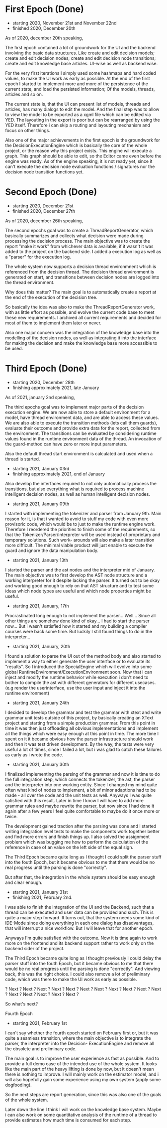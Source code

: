 # First Epoch (Done) 

* starting 2020, November 21st and November 22nd
* finished 2020, December 20th

As of 2020, december 20th speaking, 

The first epoch contained a lot of groundwork for the UI and the backend involving the basic data
structures. Like create and edit decision models; create and edit decision nodes; create and edit
decision node transitions; create and edit knowledge base articles. UI-wise as well as backend wise.   

For the very first iterations I simply used some hashmaps and hard coded values, to make the UI 
work as early as possible. At the end of the first epoch I started to implement more and more
of the persistence of the current state, and load the persisted information; Of the models, threads, 
articles and so on.

The current state is, that the UI can present list of models, threads and articles, has many dialogs
to edit the model. And the final step was to allow to view the model to be exported as a xgml file
which can be edited via YED. The layouting in the export is poor but can be rearranged by using the
YED itself. Therefore i can skip a routing and layouting mechanism and focus on other things.

Also one of the major achievements in the first epoch is the groundwork for the DecisionExecutionEngine
which is basically the core of the whole project, or the reason why this project exists. This engine
will execute a graph. This graph should be able to edit, so the Editor came even before the engine was
ready. As of the engine speaking, it is not ready yet, since it can't execute the decision node
evaluation functions / signatures nor the decision node transition functions yet.

# Second Epoch (Done)

* starting 2020, December 21st
* finished 2020, December 27th

As of 2020, december 26th speaking, 

The second epochs goal was to create a ThreadReportGenerator, which basically summarizes and collects 
what decision were made during processing the decision process. The main objective was to create the
report "make it work" from whichever data is available, if it wasn't it was added to the project on 
the backend side. I added a execution log as well as a "parser" for the execution log.

The whole system now supports a decision thread environmnent which is referenced from the decision 
thread. The decision thread environment is generated on start, and transitions between decision nodes 
are logged into the thread environment.  

Why does this matter? The main goal is to automatically create a report at the end of the execution
of the decision tree. 

So basically the idea was also to make the ThreadReportGenerator work, with as little effort as possible,
and evolve the current code base to meet these new requirements. I archived all current requirements
and decided for most of them to implement them later or never.

Also one major concern was the integration of the knowledge base into the modelling of the decision 
nodes, as well as integrating it into the interface for making the decision and make the knowledge
base more accessible to be used.

# Third Epoch (Done)

* starting 2020, December 28th
* finishing approximately 2021, late January

As of 2021, january 2nd speaking,

The third epochs goal was to implement major parts of the decision execution engine. We are now able
to store a default environment for a model, have thread environment data, and are able to access these
values. We are also able to execute the transition methods (lets call them guards), evaluate their 
outcome and provide extra data for the report, collected from the environment. The transitions can 
be evaluated by considering runtime values found in the runtime environment data of the thread. An
invocation of the guard-method can have zero or more input parameters.

Also the default thread start environment is calculated and used when a thread is started. 

* starting 2021, January 03rd 
* finishing approximately 2021, end of January

Also develop the interfaces required to not only automatically process the transitions, but also everything 
what is required to process machine intelligent decision nodes, as well as human intelligent decision 
nodes.

* starting 2021, January 09th

I started with implementing the tokenizer and parser from January 9th. Main reason for it, is that i
wanted to avoid to stuff my code with even more provisoric code, which would be to just to make the 
runtime engine work. Therefore I reordered the priorities to finish some of the requirements, so that 
the Tokenizer/Parser/Interpreter will be used instead of proprietary and temporary solutions. Such work-
arounds will also make a later transition more difficult. The minimal viable product will just enable 
to execute the guard and ignore the data manipulation body.

* starting 2021, January 13th

I started the parser and the ast nodes and the interpreter mid of January. The main objective was to 
first develop the AST node structure and a working interpreter for it despite lacking the parser. It
turned out to be okay and working good enough to rely on that AST structure and to test some ideas 
which node types are useful and which node properties might be useful. 

* starting 2021, January, 17th

Procrastinated long enough to not implement the parser... Well... Since all other things are somehow
done kind of okay... I had to start the parser now... But i wasn't satisfied how it started and my
building a compiler courses were back some time. But luckily I still found things to do in the 
interpreter... 

* starting 2021, January, 20th

I found a solution to parse the UI out of the method body and also started to implement a way to
either generate the user interface or to evaluate its "results". So I introduced the SpecialEngine
which will evolve into some global RuntimeEnvironment/ExecutionEnvironment soon. Now that i can 
inject and modify the runtime behavior while execution i don't need to bother to compile the ast 
with different generators for different usecases. (e.g render the userinterface, use the user 
input and inject it into the runtime environment)

* starting 2021, January 24th

I decided to develop the grammar and test the grammar with xtext and write grammar unit tests outside
of this project, by basically creating an XText project and starting from a simple production grammar.
From this point in time it was then just offloading all obvious implementations and implement all the 
things which were easy enough at this point in time. The more time I spent on it it became obvious how
the parser infrastructure should work and then it was test driven development. By the way, the tests 
were very useful a lot of times, since I failed a lot, but i was glad to catch these failures as early
as i wrote the code.     

* starting 2021, January 30th

I finalized implementing the parsing of the grammar and now it is time to do the full integration 
step, which connects the tokenizer, the ast, the parser and the interpreter into one working entity.
Since I changed my mind quite often what kind of nodes to implement, a bit of minor adaptions had to 
be made - all over the code and the unit tests as well. Anyways I was quite satisfied with this result.
Later in time I know I will have to add more grammar rules and maybe rewrite the parser, but now since
I had done it again after a few years I feel quite comfortable to maybe do it once more or twice.

The development gained traction after the parsing was done and I started writing integration level
tests to make the components work together better and find more errors and finish things up. I also
solved the assignment problem which was bugging me how to perform the calculation of the reference 
in case of an value on the left side of the equal sign.

The Third Epoch became quite long as I thought I could split the parser stuff into the fouth Epoch,
but it became obvious to me that there would be no real progress until the parsing is done "correctly".

But after that, the integration in the whole system should be easy enough and clear enough.

* starting 2021, January 31st
* finishing 2021, February 2nd.

I was able to finish the integration of the UI and the Backend, such that a thread can be executed 
and user data can be provided and such. This is quite a major step forward. It turns out, that the 
system needs some kind of IDE-Mode since doing everything in each one dialog has disadvantages, that 
will interrupt a nice workflow. But I will leave that for another epoch. 

Anyways I'm quite satisfied with the outcome. Now it is time again to work more on the frontend and
its backend support rather to work only on the backend sider of the project.

The Third Epoch became quite long as I thought previously I could delay the parser stuff into the 
fouth Epoch, but it became obvious to me that there would be no real progress until the parsing is 
done "correctly". And viewing back, this was the right choice. I could also remove a lot of 
preliminary code, which was there to make the UI work as early as possible.  

>>>>>>>>>>>>>>>>>>>>>>>>>>>>>>>>>>>>>>>>>>>>>>>>>>>>>>>>>>>>>>>>>>>>>>>>>>>>>>>>>>>>>>>>>>>>>>>>>>>>>>>>>>>>>>>>>>>>>
  ? Next ? Next ? Next ? Next ? Next ? Next ? Next ? Next ? Next ? Next ? Next ? Next ? Next ? Next ? Next ? Next ?
>>>>>>>>>>>>>>>>>>>>>>>>>>>>>>>>>>>>>>>>>>>>>>>>>>>>>>>>>>>>>>>>>>>>>>>>>>>>>>>>>>>>>>>>>>>>>>>>>>>>>>>>>>>>>>>>>>>>>

So what's next?

Fourth Epoch

* starting 2021, February 1st

I can't say whether the fourth epoch started on February first or, but it was quite a seamless 
transition, where the main objective is to integrate the parser, the interpreter into the Decision-
ExecutionEngine and remove all the obsolete and preliminary code.

The main goal is to improve the user experience as fast as possible. And to provide a full demo 
case of the intended use of the whole system. It looks like the main part of the heavy lifting is 
done by now, but it doesn't mean there is nothing to improve. I will mainly work on the estimator
model, and i will also hopefully gain some experience using my own system (apply some dogfooding).

So the next steps are report generation, since this was also one of the goals of the whole system.

Later down the line I think I will work on the knowledge base system. Maybe i can also work on
some quantitative analysis of the runtime of a thread to provide estimates how much time is consumed
for each step.
